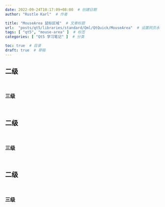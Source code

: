 ```yaml
---
date: 2022-09-24T10:17:09+08:00  # 创建日期
author: "Rustle Karl"  # 作者

title: "MouseArea 鼠标区域"  # 文章标题
url:  "posts/qt5/libraries/standard/Qml/QtQuick/MouseArea"  # 设置网页永久链接
tags: [ "qt5", "mouse-area" ]  # 标签
categories: [ "Qt5 学习笔记" ]  # 分类

toc: true  # 目录
draft: true  # 草稿
---
```


## 二级

```bash

```

```cpp

```

### 三级

```bash

```

```cpp

```


## 二级

```bash

```

```cpp

```

### 三级

```bash

```

```cpp

```


## 二级

```bash

```

```cpp

```

### 三级

```bash

```

```cpp

```
